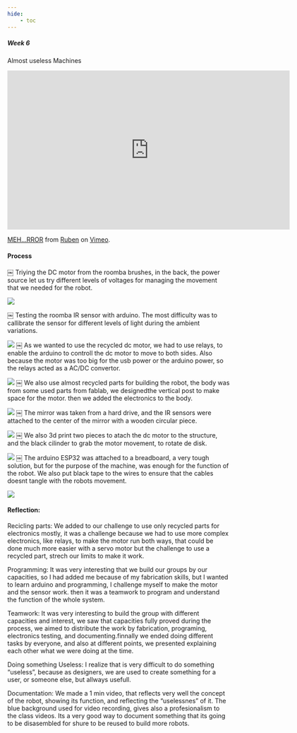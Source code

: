 ```yaml
---
hide:
    - toc
---
```


##### Week 6


Almost useless Machines


<iframe src="https://player.vimeo.com/video/650258634?h=bb4597ccf6" width="640" height="360" frameborder="0" allow="autoplay; fullscreen; picture-in-picture" allowfullscreen></iframe>
<p><a href="https://vimeo.com/650258634">MEH...RROR</a> from <a href="https://vimeo.com/user156898441">Ruben</a> on <a href="https://vimeo.com">Vimeo</a>.</p>



#### Process ####
￼
Triying the DC motor from the roomba brushes, in the back, the power source let us try different levels of voltages for managing the movement that we needed for the robot.

![](../images/TAUM1.png)

￼
Testing the roomba IR sensor with arduino. The most difficulty was to callibrate the sensor for different levels of light during the ambient variations.

![](../images/TAUM2.png)
￼
As we wanted to use the recycled dc motor, we had to use relays, to enable the arduino to controll the dc motor to move to both sides. Also because the motor was too big for the usb power or the arduino power, so the relays acted as a AC/DC convertor.

![](../images/TAUM3.png)
￼
We also use almost recycled parts for building the robot, the body was from some used parts from fablab, we designedthe vertical post to make space for the motor. then we added the electronics to the body.

![](../images/TAUM4.png)
￼
The mirror was taken from a hard drive, and the IR sensors were attached to the center of the mirror with a wooden circular piece.

![](../images/TAUM6.png)
￼
We also 3d print two pieces to atach the dc motor to the structure, and the black cilinder to grab the motor movement, to rotate de disk.

![](../images/TAUM7.png)
￼
The arduino ESP32 was attached to a breadboard, a very tough solution, but for the purpose of the machine, was enough for the function of the robot. We also put black tape to the wires to ensure that the cables doesnt tangle with the robots movement.

![](../images/TAUM8.png)

#### Reflection: 

Recicling parts: We added to our challenge to use only recycled parts for electronics mostly, it was a challenge because we had to use more complex electronics, like relays, to make the motor run both ways, that could be done much more easier with a servo motor but the challenge to use a recycled part, strech our limits to make it work.

Programming: It was very interesting that we build our groups by our capacities, so I had added me because of my fabrication skills, but I wanted to learn arduino and programming, I challenge myself to make the motor and the sensor work. then it was a teamwork to program and understand the function of the whole system.

Teamwork: It was very interesting to build the group with different capacities and interest, we saw that capacities fully proved during the process, we aimed to distribute the work by fabrication, programing, electronics testing, and documenting.finnally we ended doing different tasks by everyone, and also at different points, we presented explaining each other what we were doing at the time.

Doing something Useless: I realize that is very difficult to do something “useless”, because as designers, we are used to create something for a user, or someone else, but allways usefull.

Documentation: We made a 1 min video, that reflects very well the concept of the robot, showing its function, and reflecting the “uselessnes” of it. The blue background used for video recording, gives also a profesionalism to the class videos.
Its a very good way to document something that its going to be disasembled for shure to be reused to build more robots.






























